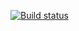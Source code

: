 [![Build status](https://ci.appveyor.com/api/projects/status/itqul6nq4ps2mer4?svg=true)](https://ci.appveyor.com/project/FrustratTr/homeworkqa3)
